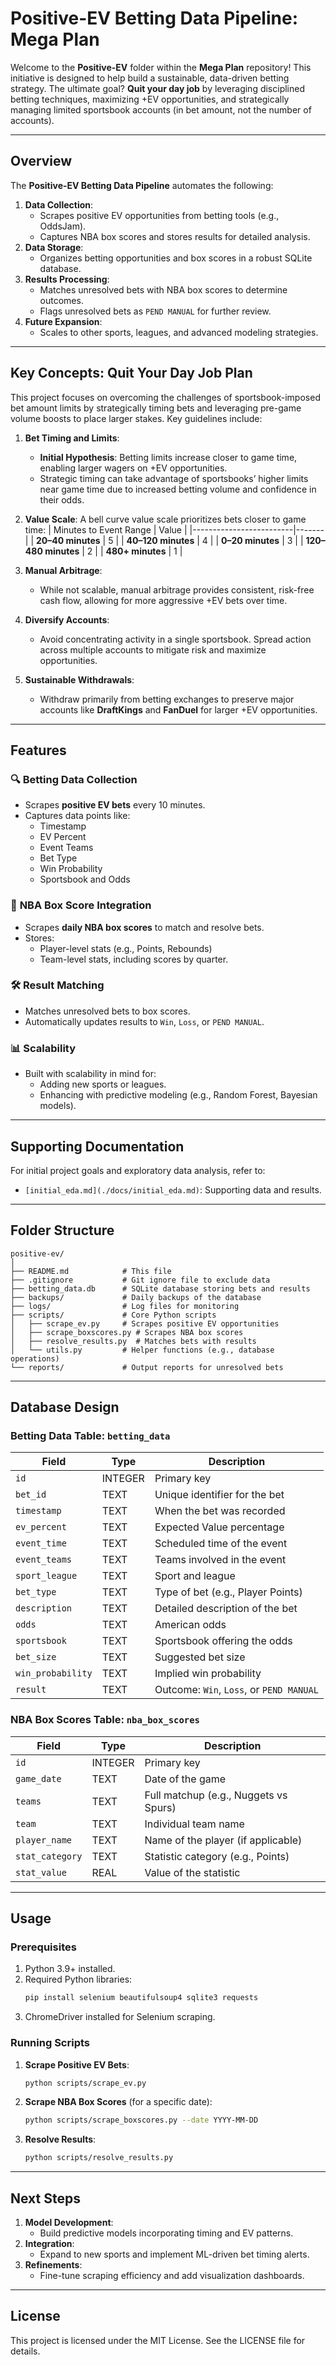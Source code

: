 # Positive-EV Betting Data Pipeline: Mega Plan

Welcome to the **Positive-EV** folder within the **Mega Plan** repository! This initiative is designed to help build a sustainable, data-driven betting strategy. The ultimate goal? **Quit your day job** by leveraging disciplined betting techniques, maximizing +EV opportunities, and strategically managing limited sportsbook accounts (in bet amount, not the number of accounts).

---

## Overview

The **Positive-EV Betting Data Pipeline** automates the following:
1. **Data Collection**:
   - Scrapes positive EV opportunities from betting tools (e.g., OddsJam).
   - Captures NBA box scores and stores results for detailed analysis.
2. **Data Storage**:
   - Organizes betting opportunities and box scores in a robust SQLite database.
3. **Results Processing**:
   - Matches unresolved bets with NBA box scores to determine outcomes.
   - Flags unresolved bets as `PEND MANUAL` for further review.
4. **Future Expansion**:
   - Scales to other sports, leagues, and advanced modeling strategies.

---

## Key Concepts: Quit Your Day Job Plan

This project focuses on overcoming the challenges of sportsbook-imposed bet amount limits by strategically timing bets and leveraging pre-game volume boosts to place larger stakes. Key guidelines include:

1. **Bet Timing and Limits**:
   - **Initial Hypothesis**: Betting limits increase closer to game time, enabling larger wagers on +EV opportunities.
   - Strategic timing can take advantage of sportsbooks’ higher limits near game time due to increased betting volume and confidence in their odds.

2. **Value Scale**:
   A bell curve value scale prioritizes bets closer to game time:
   | Minutes to Event Range | Value |
   |-------------------------|-------|
   | **20–40 minutes**       | 5     |
   | **40–120 minutes**      | 4     |
   | **0–20 minutes**        | 3     |
   | **120–480 minutes**     | 2     |
   | **480+ minutes**        | 1     |

3. **Manual Arbitrage**:
   - While not scalable, manual arbitrage provides consistent, risk-free cash flow, allowing for more aggressive +EV bets over time.

4. **Diversify Accounts**:
   - Avoid concentrating activity in a single sportsbook. Spread action across multiple accounts to mitigate risk and maximize opportunities.

5. **Sustainable Withdrawals**:
   - Withdraw primarily from betting exchanges to preserve major accounts like **DraftKings** and **FanDuel** for larger +EV opportunities.

---

## Features

### 🔍 **Betting Data Collection**
- Scrapes **positive EV bets** every 10 minutes.
- Captures data points like:
  - Timestamp
  - EV Percent
  - Event Teams
  - Bet Type
  - Win Probability
  - Sportsbook and Odds

### 🏀 **NBA Box Score Integration**
- Scrapes **daily NBA box scores** to match and resolve bets.
- Stores:
  - Player-level stats (e.g., Points, Rebounds)
  - Team-level stats, including scores by quarter.

### 🛠 **Result Matching**
- Matches unresolved bets to box scores.
- Automatically updates results to `Win`, `Loss`, or `PEND MANUAL`.

### 📊 **Scalability**
- Built with scalability in mind for:
  - Adding new sports or leagues.
  - Enhancing with predictive modeling (e.g., Random Forest, Bayesian models).

---

## Supporting Documentation

For initial project goals and exploratory data analysis, refer to:
- ```[initial_eda.md](./docs/initial_eda.md)```: Supporting data and results.

---

## Folder Structure

```plaintext
positive-ev/
│
├── README.md            # This file
├── .gitignore           # Git ignore file to exclude data
├── betting_data.db      # SQLite database storing bets and results
├── backups/             # Daily backups of the database
├── logs/                # Log files for monitoring
├── scripts/             # Core Python scripts
│   ├── scrape_ev.py     # Scrapes positive EV opportunities
│   ├── scrape_boxscores.py # Scrapes NBA box scores
│   ├── resolve_results.py  # Matches bets with results
│   └── utils.py         # Helper functions (e.g., database operations)
└── reports/             # Output reports for unresolved bets
```

---

## Database Design

### Betting Data Table: `betting_data`
| Field            | Type    | Description                               |
|------------------|---------|-------------------------------------------|
| `id`             | INTEGER | Primary key                               |
| `bet_id`         | TEXT    | Unique identifier for the bet             |
| `timestamp`      | TEXT    | When the bet was recorded                 |
| `ev_percent`     | TEXT    | Expected Value percentage                 |
| `event_time`     | TEXT    | Scheduled time of the event               |
| `event_teams`    | TEXT    | Teams involved in the event               |
| `sport_league`   | TEXT    | Sport and league                          |
| `bet_type`       | TEXT    | Type of bet (e.g., Player Points)         |
| `description`    | TEXT    | Detailed description of the bet           |
| `odds`           | TEXT    | American odds                             |
| `sportsbook`     | TEXT    | Sportsbook offering the odds              |
| `bet_size`       | TEXT    | Suggested bet size                        |
| `win_probability`| TEXT    | Implied win probability                   |
| `result`         | TEXT    | Outcome: `Win`, `Loss`, or `PEND MANUAL`  |

### NBA Box Scores Table: `nba_box_scores`
| Field           | Type    | Description                               |
|-----------------|---------|-------------------------------------------|
| `id`            | INTEGER | Primary key                               |
| `game_date`     | TEXT    | Date of the game                          |
| `teams`         | TEXT    | Full matchup (e.g., Nuggets vs Spurs)     |
| `team`          | TEXT    | Individual team name                      |
| `player_name`   | TEXT    | Name of the player (if applicable)        |
| `stat_category` | TEXT    | Statistic category (e.g., Points)         |
| `stat_value`    | REAL    | Value of the statistic                    |

---

## Usage

### Prerequisites
1. Python 3.9+ installed.
2. Required Python libraries:
   ```bash
   pip install selenium beautifulsoup4 sqlite3 requests
   ```
3. ChromeDriver installed for Selenium scraping.

### Running Scripts
1. **Scrape Positive EV Bets**:
   ```bash
   python scripts/scrape_ev.py
   ```
2. **Scrape NBA Box Scores** (for a specific date):
   ```bash
   python scripts/scrape_boxscores.py --date YYYY-MM-DD
   ```
3. **Resolve Results**:
   ```bash
   python scripts/resolve_results.py
   ```

---

## Next Steps

1. **Model Development**:
   - Build predictive models incorporating timing and EV patterns.
2. **Integration**:
   - Expand to new sports and implement ML-driven bet timing alerts.
3. **Refinements**:
   - Fine-tune scraping efficiency and add visualization dashboards.

---

## License

This project is licensed under the MIT License. See the LICENSE file for details.
